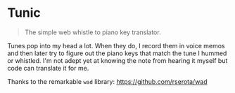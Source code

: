 # Tunic

> The simple web whistle to piano key translator.

Tunes pop into my head a lot. When they do, I record them in voice memos and then later try to figure out the piano keys that match the tune I hummed or whistled. I'm not adept yet at knowing the note from hearing it myself but code can translate it for me.

Thanks to the remarkable `wad` library: https://github.com/rserota/wad